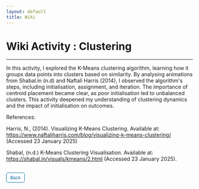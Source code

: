 ```yaml
---
layout: default
title: Wiki
---
```


# Wiki Activity : Clustering

---

In this activity, I explored the K-Means clustering algorithm, learning how it groups data points into clusters based on similarity. By analysing animations from Shabal.in (n.d) and Naftali Harris (2014), I observed the algorithm's steps, including initialisation, assignment, and iteration. The importance of centroid placement became clear, as poor initialisation led to unbalanced clusters. This activity deepened my understanding of clustering dynamics and the impact of initialisation on outcomes.

References:

Harris, N., (2014). Visualizing K-Means Clustering. Available at: https://www.naftaliharris.com/blog/visualizing-k-means-clustering/ (Accessed 23 January 2025)

Shabal, (n.d.) K-Means Clustering Visualisation. Available at: https://shabal.in/visuals/kmeans/2.html (Accessed 23 January 2025).


<style>
  .back-button {
    display: inline-block;
    background-color: white;
    color: #006699;
    text-decoration: none;
    padding: 5px 10px; /* Reduced padding for a smaller button */
    font-size: 12px; /* Smaller font size */
    border: 1px solid #006699; /* Thinner border */
    border-radius: 5px;
    cursor: pointer;
    transition: background-color 0.3s, color 0.3s;
    margin: 15px 0; /* Adds space above and below the button */
  }
  .back-button:hover {
    background-color: #006699;
    color: white;
 }
</style>

<div class="button-container">
  <a href="https://dzervenes.github.io/" class="back-button">Back</a>
</div>
